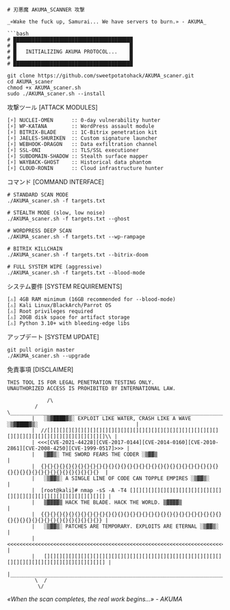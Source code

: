 ```
# 刃悪魔 AKUMA_SCANNER 攻撃

_«Wake the fuck up, Samurai... We have servers to burn.» - AKUMA_

```bash
# ███████████████████████████████████████
# █                                     █
# █   INITIALIZING AKUMA PROTOCOL...    █
# █                                     █
# ███████████████████████████████████████

git clone https://github.com/sweetpotatohack/AKUMA_scaner.git
cd AKUMA_scaner
chmod +x AKUMA_scaner.sh
sudo ./AKUMA_scaner.sh --install
```

攻撃ツール [ATTACK MODULES]

```
[⚡] NUCLEI-OMEN      :: 0-day vulnerability hunter
[⚡] WP-KATANA        :: WordPress assault module
[⚡] BITRIX-BLADE     :: 1C-Bitrix penetration kit
[⚡] JAELES-SHURIKEN  :: Custom signature launcher
[⚡] WEBHOOK-DRAGON   :: Data exfiltration channel
[⚡] SSL-ONI          :: TLS/SSL executioner
[⚡] SUBDOMAIN-SHADOW :: Stealth surface mapper
[⚡] WAYBACK-GHOST    :: Historical data phantom
[⚡] CLOUD-RONIN      :: Cloud infrastructure hunter
```

コマンド [COMMAND INTERFACE]

```
# STANDARD SCAN MODE
./AKUMA_scaner.sh -f targets.txt

# STEALTH MODE (slow, low noise)
./AKUMA_scaner.sh -f targets.txt --ghost

# WORDPRESS DEEP SCAN
./AKUMA_scaner.sh -f targets.txt --wp-rampage

# BITRIX KILLCHAIN
./AKUMA_scaner.sh -f targets.txt --bitrix-doom

# FULL SYSTEM WIPE (aggressive)
./AKUMA_scaner.sh -f targets.txt --blood-mode
```

システム要件 [SYSTEM REQUIREMENTS]

```
[⚠] 4GB RAM minimum (16GB recommended for --blood-mode)
[⚠] Kali Linux/BlackArch/Parrot OS
[⚠] Root privileges required
[⚠] 20GB disk space for artifact storage
[⚠] Python 3.10+ with bleeding-edge libs
```

アップデート [SYSTEM UPDATE]

```
git pull origin master
./AKUMA_scaner.sh --upgrade
```

免責事項 [DISCLAIMER]

```
THIS TOOL IS FOR LEGAL PENETRATION TESTING ONLY.
UNAUTHORIZED ACCESS IS PROHIBITED BY INTERNATIONAL LAW.

             /\
         /  \_________________________________________________________________________________________
        |   ░▒▓████▓▒░ EXPLOIT LIKE WATER, CRASH LIKE A WAVE ░▒▓████▓▒░                                |
        |  //[][][][][][][][][][][][][][][][][][][][][][][][][][][][][][][][][][][][][][][][][][][][]\\ |
        | <<<[CVE-2021-44228][CVE-2017-0144][CVE-2014-0160][CVE-2010-2861][CVE-2008-4250][CVE-1999-0517]>>> |
        |   ▒▓▓▒░ THE SWORD FEARS THE CODER ░▒▓▓▒                                                     |
        |  {}{}{}{}{}{}{}{}{}{}{}{}{}{}{}{}{}{}{}{}{}{}{}{}{}{}{}{}{}{}{}{}{}{}{}{}{}{}{}{}{}{}{}{}  |
        |   ░▒▓▓▒░ A SINGLE LINE OF CODE CAN TOPPLE EMPIRES ░▒▓▓▒░                                    |
        |  [root@kali]# nmap -sS -A -T4 [][][][][][][][][][][][][][][][][][][][][][][][][][][][][][][] |
        |   ▒▓▓▓▓▒ HACK THE BLADE. HACK THE WORLD. ▒▓▓▓▓▒                                             |
        |  {{}{}{}{}{}{}{}{}{}{}{}{}{}{}{}{}{}{}{}{}{}{}{}{}{}{}{}{}{}{}{}{}{}{}{}{}{}{}{}{}{}{}{}{}} |
        |   ░▒▓▓▒░ PATCHES ARE TEMPORARY. EXPLOITS ARE ETERNAL ░▒▓▓▒░                                |
        |  <<<<<<<<<<<<<<<<<<<<<<<<<<<<<<<<<<<<<<<<<<<<<<<<<<<<<<<<<<<<<<<<<<<<<<<<<<<<<<<<<<<<<<<<<  |
        |   [][][][][][][][][][][][][][][][][][][][][][][][][][][][][][][][][][][][][][][][][][][][][] |
        |_____________________________________________________________________________________________|
         \  /
          \/
```

_«When the scan completes, the real work begins...» - AKUMA_
```
